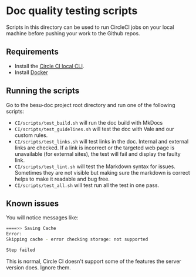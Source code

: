 # Doc quality testing scripts

Scripts in this directory can be used to run CircleCI jobs on your local machine before pushing your
work to the Github repos.

## Requirements

* Install the [Circle CI local CLI](https://circleci.com/docs/2.0/local-cli/).
* Install [Docker](https://docs.docker.com/install/)

## Running the scripts

Go to the besu-doc project root directory and run one of the following scripts:

* `CI/scripts/test_build.sh` will run the doc build with MkDocs
* `CI/scripts/test_guidelines.sh` will test the doc with Vale and our custom rules.
* `CI/scripts/test_links.sh` will test links in the doc. Internal and external links are checked.
  If a link is incorrect or the targeted web page is unavailable (for external sites), the test will
  fail and display the faulty link.
* `CI/scripts/test_lint.sh` will test the Markdown syntax for issues. Sometimes they are not visible
  but making sure the markdown is correct helps to make it readable and bug free.
* `CI/scripts/test_all.sh` will test run all the test in one pass.

## Known issues

You will notice messages like:

```bash
====>> Saving Cache
Error:
Skipping cache - error checking storage: not supported

Step failed
```

This is normal, Circle CI doesn't support some of the features the server version does. Ignore them.
